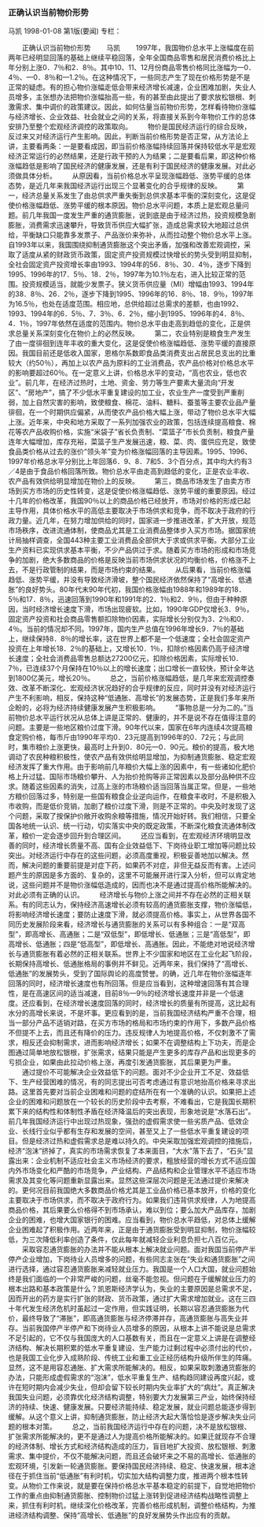 ### 正确认识当前物价形势
马凯
1998-01-08
第1版(要闻)
专栏：

　　正确认识当前物价形势
　　马凯
　　1997年，我国物价总水平上涨幅度在前两年已经明显回落的基础上继续平稳回落，全年全国商品零售和居民消费价格比上年分别上涨0．7％和2．8％。其中10、11、12月份商品零售价格同比涨幅为—0．4％、—0．8％和—1.2％。在这种情况下，一些同志产生了现在价格形势是不是正常的疑虑。有的担心物价涨幅走低会带来经济增长减速，企业困难加剧，失业人员增多，主张想办法把物价涨幅抬高一些，有的甚至由此提出了要求放松银根、刺激需求、集中调价的政策建议。因此，如何估量当前物价形势，怎样看待物价涨幅与经济增长、企业效益、社会就业之间的关系，将直接关系到今年物价工作的总体安排乃至整个宏观经济调控的政策取向。
　　物价是国民经济运行的综合反映，反过来又对经济运行产生影响。因此，判断当前价格形势是否正常，从方法论上讲，主要看两条：一是要看成因，即当前价格涨幅持续回落并保持较低水平是宏观经济正常运行的必然结果，还是行政干预的人为结果；二是要看后果，即这种价格涨幅趋低是影响了国民经济的健康发展，还是有利于国民经济的健康发展。对此必须做具体分析。
　　从原因看，当前价格总水平呈现涨幅趋低、涨势平缓的总体态势，是近几年来我国经济运行出现三个显著变化的合乎规律的反映。
　　第一，经济总量关系发生了由总供求严重失衡到总供求基本平衡的深刻变化，这是促使价格涨幅趋低、涨势平缓的根本原因。物价总水平问题，本质上是宏观总量问题。前几年我国一度发生严重的通货膨胀，说到底是由于经济过热，投资规模急剧膨胀，消费需求迅速攀升，导致货币供应大幅扩张，造成总需求较大地超过总供给，平衡缺口只能靠多发票子、产品涨价来弥补，从而拉动整个物价总水平上涨。自1993年以来，我国围绕抑制通货膨胀这个突出矛盾，加强和改善宏观调控，采取了适度从紧的财政货币政策，固定资产投资规模过快增长的势头受到明显抑制，全社会固定资产投资增长率由1993、1994年的56．8％、30．4％，逐步下降到1995、1996年的17．5％、18．2％，1997年为10.1％左右，进入比较正常的范围。投资规模适当，就能少发票子。狭义货币供应量（MI）增幅由1993、1994年的38．8％、26．2％，逐步下降到1995、1996年的16．8％、18．9％，1997年为16.5％，也处在适度范围。相应地，总供给超过总需求的差额，也由1992、1993、1994年的6．5％、7．3％、6．2％，缩小到1995、1996年的4．8％、4．1％，1997年依然在适度的范围内。物价总水平由走高到趋低的变化，正是供求总量关系深刻变化在物价上的必然反映。
　　第二，农业特别是粮食生产发生了由一度徘徊到连年丰收的重大变化，这是促使价格涨幅趋低、涨势平缓的直接原因。我国目前还是低收入国家，恩格尔系数即食品类消费支出占居民总支出的比重较大（约50％），再加上以农产品为原料的工业消费品，农产品价格对价格总水平的影响要超过60％。在一定意义上讲，价格总水平的变动，“高也农业，低也农业”。前几年，在经济过热时，土地、资金、劳力等生产要素大量流向“开发区”、“房地产”，搞了不少低水平重复建设的加工业，农业生产一度受到严重削弱，加上自然灾害的影响，致使粮食、棉花、油料、糖料、蚕茧等主要农业品产量徘徊，在一个时期供应偏紧，从而使农产品价格大幅上涨，带动了物价总水平大幅上涨。近年来，中央和地方采取了一系列加强农业的政策，包括连续提高粮食、棉花等农产品收购价格，实施“米袋子”省长负责制、“菜篮子”市长负责制，粮食产量连年大幅增加，库存充裕，菜篮子生产发展迅速，粮、菜、肉、蛋供应充足，致使食品类价格从过去的涨价“领头羊”变为价格涨幅回落的主导因素。1995、1996、1997年价格总水平分别比上年回落6．9、8．7和5．3个百分点，其中均大约有3／4是由于食品价格回落所致。物价总水平由走高到趋低的变化，正是农业丰收、农产品有效供给明显增加在物价上的反映。
　　第三，商品市场发生了由卖方市场到买方市场的历史性转变，这是促使价格涨幅趋低、涨势平缓的重要原因。经过十几年的价格改革，我国90％以上的商品价格已经放开，市场对价格的形成已起主导作用，具体价格水平的高低主要取决于市场供求和竞争，而不取决于政府的行政力量。近几年，在努力增加供给的同时，国家进一步推进改革，扩大开放，规范市场秩序，改进流通体制，使商品尤其是工业消费品整体步入买方市场。据国家统计局抽样调查，全国443种主要工业消费品全部供大于求或供求平衡。大部分工业生产资料已实现供求基本平衡，不少产品供过于求。随着买方市场的形成和市场竞争的加剧，绝大多数商品的价格是反映当前市场供求状况的均衡价格，价格涨不上去，不是行政管制的结果，而是市场约束的结果。
　　从后果看，当前价格涨幅趋低、涨势平缓，并没有导致经济滑坡，整个国民经济依然保持了“高增长、低通胀”的良好势头。80年代末90年代初，我国价格涨幅由1988年和1989年的18．5％和17．8％，迅速回落到1990年和1991年的2．1％和2．9％，但由于种种原因，当时经济增长速度下滑，市场出现疲软。比如，1990年GDP仅增长3．9％，固定资产投资和社会商品零售额扣除物价因素，实际增长分别仅为3．2％和0．4％。当前的情况却不同。1997年，国内生产总值在1996年增长9．7％的基础上，继续保持8．8％的增长率，这在世界上都不是一个低速度；全社会固定资产投资在上年增长18．2％的基础上，又增长10．1％，扣除价格因素仍高于经济增长速度；全社会消费品零售总额达27200亿元，扣除价格因素，实际增长10．7％，已连续37个月保持在10％以上的增长速度；出口增长一直较快，预计全年达到1800亿美元，增长20％。
　　总之，当前价格涨幅趋低，是几年来宏观调控奏效、改革不断深化、宏观经济状况趋好的合乎规律的反应，同时并没有对经济运行产生不利影响，相反，保持这种“低通胀、高增长”的发展态势，正是我们多年来所企盼的，必将为经济持续健康发展产生积极影响。
　　“事物总是一分为二的。”当前物价总水平运行状况从总体上讲是正常的、健康的，并不是说不存在值得注意的问题。主要是一些地区粮价过度下滑。90年代以来，国家在6年内连续4次提高粮食定购价格，每市斤由1990年平均0．23元提高到1996年的0．72元；与此同时，集市粮价上涨更快，最高时上升到0．80元—0．90元。粮价的提高，极大地调动了农民种粮积极性，使农产品有效供给明显增加，为抑制通货膨胀、稳定宏观经济发挥了重大作用。由于影响前几年粮价大幅上涨的因素中，有一些诸如化肥价格上升过猛、国际市场粮价攀升、人为抬价抢购等非正常因素以及部分品种供不应求。随着这些因素的消失，过高上涨的市场粮价适当回落当属正常。但是，一些地方粮价回落过多，特别是一些国有粮食企业逆向运作，在粮食丰收时，不是积极入市收购，而是低价竞销，加剧了粮价过度下滑，则是不正常的。中央及时发现了这个问题，采取了按保护价敞开收购余粮等措施，情况开始好转。我们相信，只要全国各地统一认识、统一行动，切实落实中央的既定政策，不断深化粮食流通体制改革，粮价一定会逐步回升到合理区间。
　　还应当看到，在宏观经济环境明显改善的同时，经济增长质量不高、国有企业效益低下、下岗待业职工增加等问题比较突出。对经济运行中存在的这些问题，必须高度重视，积极妥善地加以解决。然而，解决问题的重要前提是对症下药，如果药不对症，非但无益反而有害。上述问题产生的原因是多方面的、复杂的，这里不可能展开进行深入分析，但可以肯定地说，这些问题并不是物价涨幅低造成的，因而也决不是通过提高价格所能解决的。对此必须有正确的认识。
　　经济增长与物价上涨之间并不存在必然的正相关联系。有的同志认为，保持经济高速增长必须有较高的通货膨胀支撑，物价涨幅低，将影响经济增长速度；要防止速度下滑，就必须提高价格。事实上，从世界各国不同历史发展阶段来看，经济增长与通货膨胀的关系可以有多种组合：一是“双高型”，即高增长、高通胀；二是“双低型”，即低增长、低通胀；三是“高低型”，即高增长、低通胀；四是“低高型”，即低增长、高通胀。因此，不能绝对地说经济增长与通货膨胀有着必然的正相关联系。世界上不少国家和地区在工业化起飞阶段，长期保持高增长、低通胀格局的事例并不鲜见。近两年来，我们保持了“高增长、低通胀”的发展势头，受到了国际舆论的高度赞誉。的确，近几年在物价涨幅逐年回落的同时，经济增长速度也有所回落。但是应当看到，这种增速回落有其合理性，是在高速区间的适当减速，目前8％—9％的经济增长速度并非是一个低速度。还应看到，在经济增长速度回落的同时，经济增长的质量有所提高，这比起有水分的高增长来说，不是坏事。更应看到的是，当前我国经济结构严重不合理，相当一部分产品不适销对路，在买方市场的格局和市场约束的作用下，多数产品价格不但提不上去，而且还有降价的压力。违反规律人为地提高价格，不仅刺激不了需求，相反还会抑制需求，进而影响经济增长；如果不在调整结构上下功夫，而是企图通过简单地放松银根，扩张需求，结果只能是产生更多的库存产品和出现更多的亏损企业，如果由此拉动价格上涨，再度引发通货膨胀，其后果更为严重。
　　通过提价不可能解决企业效益低下的问题。面对不少企业开工不足、效益低下、生产经营困难的情况，有的同志提出可否考虑通过有意识地抬高价格来寻求出路。这里首先要对当前企业困难和问题的症结所在有一个准确的认识。如果把上述企业的困难和问题放在一个较长的历史阶段中去考察，不难看出，它是我国长期积累下来的结构性和体制性矛盾在经济降温后的突出表现，形象地说是“水落石出”。前几年我国经济运行中出现过热现象，强劲的虚假需求使一些劣质产品、低效企业、长线行业似乎都有生存和发展的空间，甚至又上了一些低水平重复建设的项目。但是经济过热和虚假需求总是难以持久的。中央采取加强宏观调控的措施后，经济“泡沫”挤掉了，真实的市场需求恢复了本来面目，“大水”落下去了，“石头”显露出来：企业机制不适应社会主义市场经济的要求，粗放经营的增长方式不适应国内外市场变化和严酷的市场竞争，产业结构、产品结构和企业管理水平不适应市场需求及其变化等问题重新显露出来。显然这些深层次问题是无法通过提价来解决的。更何况目前我国绝大多数商品价格尤其是工业品价格已基本放开，价格的变化主要取决于市场供求，而不取决于政府行为。如果我们违背供求规律，人为地提高商品价格，其后果要么价格得不到市场承认，难以到位；要么加大产品库存，加剧企业的困难，也增大国家银行的困难。应当看到，物价总水平趋低，对总体上缓解企业困难起了积极作用。近两年来，正是由于通货膨胀受到明显抑制，物价涨幅较低，为三次降低利率创造了条件，仅此每年就减轻企业利息负担七八百亿元。
　　采取容忍通货膨胀的办法并不能从根本上解决就业问题。面对我国当前停产半停产企业增加，下岗待业人员增多的问题，有些同志主张在“失业和通货膨胀”之间进行选择，通过容忍通货膨胀来减轻就业压力。我国是一个人口大国，就业问题始终是我们面临的一个非常严峻的问题，丝毫不能忽视。但问题在于缓解就业压力的根本出路和基本政策是什么？凯恩斯经济学认为，失业的主要原因是总需求不足，因而开出的药方是实行扩张的财政、货币政策，通过扩大需求增加就业。这在三四十年代发生经济危机时虽起过一定作用，但实践证明，长期以容忍通货膨胀为代价，最终导致了“滞胀”，即高通货膨胀与经济停滞并存，高通货膨胀与高失业并存。当前我国停产半停产和下岗待业人员增多的原因，从根本上讲不能说是总需求不足引起的，它不仅与我国庞大的人口基数有关，而且在一定意义上讲是在调整经济结构、解决长期积累的低水平重复建设、生产能力过剩过程中必须付出的代价，也是我国工业化步入成熟阶段、传统工业和重工业正经历结构升级所伴生的阵痛。显然，这不是用容忍通胀、扩大需求所能解决的。相反，如果采取刺激通货膨胀的办法，只能形成虚假需求的“泡沫”，低水平重复生产、结构趋同建设再度兴起，或许在短时期内会减少失业，但却会留下较长时期内失业率扩大的“病灶”。真正解决我国失业问题，必须靠优化经济结构调整，特别要大力发展第三产业，始终保持经济的持续、快速、健康发展。只要经济能持续、稳定发展，就业问题总能逐步得到缓解。从这个意义上讲，抑制通货膨胀，防止经济大起大落恰恰是逐步解决失业问题的根本对策。
　　总之，当前我国经济运行中存在的问题，决不是放松银根、扩张需求所能解决的，更不是通过人为提高价格所能解决的。如果迁就现存不合理的经济体制、增长方式和经济结构造成的压力，盲目地扩大投资、放松银根、刺激需求、集中提价，不仅不能解决问题，而且还会破坏来之不易的高增长、低通胀的宏观环境，引发新一轮通货膨胀。要保持国民经济持续、稳定、快速发展，根本途径在于抓住当前“低通胀”有利时机，切实加大结构调整力度，推进两个根本性转变。从物价工作来说，就是要在保持价格总水平基本稳定的前提下，自觉地把物价工作的重点由抑制通货膨胀、控制物价过猛上涨转到促进经济结构战略性调整上来，抓住有利时机，继续深化价格改革，完善价格形成机制，调整价格结构，为推进经济结构调整、保持“高增长、低通胀”的良好发展势头作出应有的贡献。

